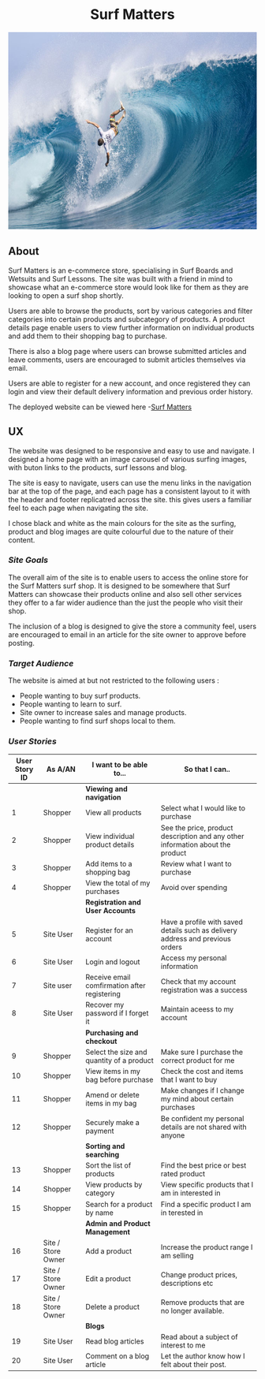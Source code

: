 <div align='center'>

# **Surf Matters**

</div>

<p align="center">
    <img width="600" height="400" src="media/surf_matters_readme.jpg">
</p>

## **About**

Surf Matters is an e-commerce store, specialising in Surf Boards and Wetsuits and Surf Lessons.
The site was built with a friend in mind to showcase what an e-commerce store would look like for them as
they are looking to open a surf shop shortly.

Users are able to browse the products, sort by various categories and filter categories into certain products
and subcategory of products. A product details page enable users to view further information on individual products
and add them to their shopping bag to purchase.

There is also a blog page where users can browse submitted articles and leave comments, users are encouraged
to submit articles themselves via email.

Users are able to register for a new account, and once registered they can login and view their default delivery 
information and previous order history.

The deployed website can be viewed here -[Surf Matters](https://adamp-surf-matters.herokuapp.com/)

## **UX**

The website was designed to be responsive and easy to use and navigate. I designed a home page with an image carousel
of various surfing images, with buton links to the products, surf lessons and blog.

The site is easy to navigate, users can use the menu links in the navigation bar at the top of the page,
and each page has a consistent layout to it with the header and footer replicatred across the site. 
this gives users a familiar feel to each page when navigating the site.

I chose black and white as the main colours for the site as the surfing, product and blog images
are quite colourful due to the nature of their content.

### _**Site Goals**_

The overall aim of the site is to enable users to access the online store for the Surf Matters
surf shop. It is designed to be somewhere that Surf Matters can showcase their products online and 
also sell other services they offer to a far wider audience than the just the people who visit their
shop. 

The inclusion of a blog is designed to give the store a community feel, users are encouraged to email in an 
article for the site owner to approve before posting.

### _**Target Audience**_ 

The website is aimed at but not restricted to the following users :

* People wanting to buy surf products.
* People wanting to learn to surf.
* Site owner to increase sales and manage products.
* People wanting to find surf shops local to them.

### _**User Stories**_

| User Story ID | As A/AN            | I want to be able to...                      | So that I can..                                                                |
|---------------|--------------------|----------------------------------------------|--------------------------------------------------------------------------------|
|               |                    | **Viewing and navigation**                       |                                                                                |
| 1             | Shopper            | View all products                            | Select what I would like to purchase                                           |
| 2             | Shopper            | View individual product details              | See the price, product description and any other information about the product |
| 3             | Shopper            | Add items to a shopping bag                  | Review what I want to purchase                                                 |
| 4             | Shopper            | View the total of my purchases               | Avoid over spending                                                            |
|               |                    | **Registration and User Accounts**               |                                                                                |
| 5             | Site User          | Register for an account                      | Have a profile with saved details such as delivery address and previous orders |
| 6             | Site User          | Login and logout                             | Access my personal information                                                 |
| 7             | Site user          | Receive email comfirmation after registering | Check that my account registration was a success                               |
| 8             | Site User          | Recover my password if I forget it           | Maintain aceess to my account                                                  |
|               |                    | **Purchasing and checkout**                      |                                                                                |
| 9             | Shopper            | Select the size and quantity of a product    | Make sure I purchase the correct product for me                                |
| 10            | Shopper            | View items in my bag before purchase         | Check the cost and items that I want to buy                                    |
| 11            | Shopper            | Amend or delete items in my bag              | Make changes if I change my mind about certain purchases                       |
| 12            | Shopper            | Securely make a payment                      | Be confident my personal details are not shared with anyone                    |
|               |                    | **Sorting and searching**                        |                                                                                |
| 13            | Shopper            | Sort the list of products                    | Find the best price or best rated product                                      |
| 14            | Shopper            | View products by category                    | View specific products that I am in interested in                              |
| 15            | Shopper            | Search for a product by name                 | Find a specific product I am in terested in                                    |
|               |                    | **Admin and Product Management**                 |                                                                                |
| 16            | Site / Store Owner | Add a product                                | Increase the product range I am selling                                        |
| 17            | Site / Store Owner | Edit a product                               | Change product prices, descriptions etc                                        |
| 18            | Site / Store Owner | Delete a product                             | Remove products that are no longer available.                                  |
|               |                    | **Blogs**                                        |                                                                                |
| 19            | Site User          | Read blog articles                           | Read about a subject of interest to me                                         |
| 20            | Site User          | Comment on a blog article                    | Let the author know how I felt about their post.   

